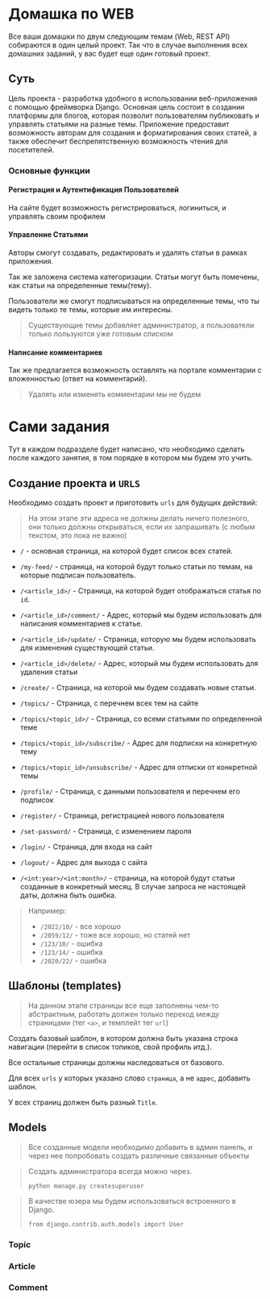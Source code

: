 # Домашка по WEB

Все ваши домашки по двум следующим темам (Web, REST API) собираются в один целый проект. Так что в случае выполнения
всех домашних заданий, у вас будет еще один готовый проект.

## Суть

Цель проекта - разработка удобного в использовании веб-приложения с помощью фреймворка Django. Основная цель
состоит в создании платформы для блогов, которая позволит пользователям публиковать и управлять статьями на разные темы.
Приложение предоставит возможность авторам для создания и форматирования своих статей, а также обеспечит
беспрепятственную возможность чтения для посетителей.

### Основные функции

#### Регистрация и Аутентификация Пользователей

На сайте будет возможность регистрироваться, логиниться, и управлять своим профилем

#### Управление Статьями

Авторы смогут создавать, редактировать и удалять статьи в рамках приложения.

Так же заложена система категоризации. Статьи могут быть помечены, как статьи на определенные темы(тему).

Пользователи же смогут подписываться на определенные темы, что ты видеть только те темы, которые им интересны.

> Существующие темы добавляет администратор, а пользователи только пользуются уже готовым списком

#### Написание комментариев

Так же предлагается возможность оставлять на портале комментарии с вложенностью (ответ на комментарий).

> Удалять или изменять комментарии мы не будем

# Сами задания

Тут в каждом подразделе будет написано, что необходимо сделать после каждого занятия, в том порядке в котором мы будем
это учить.

## Создание проекта и `URLS`

Необходимо создать проект и приготовить `urls` для будущих действий:

> На этом этапе эти адреса не должны делать ничего полезного, они только должны открываться, если их запрашивать 
> (с любым текcтом, это пока не важно)

- `/` - основная страница, на которой будет список всех статей.
- `/my-feed/` - страница, на которой будут только статьи по темам, на которые подписан пользователь.

- `/<article_id>/` - Cтраница, на которой будет отображаться статья по `id`.
- `/<article_id>/comment/` - Адрес, который мы будем использовать для написания комментариев к статье.
- `/<article_id>/update/` - Страница, которую мы будем использовать для изменения существующей статьи.
- `/<article_id>/delete/` - Адрес, который мы будем использовать для удаления статьи

- `/create/` - Страница, на которой мы будем создавать новые статьи.

- `/topics/` - Страница, с перечнем всех тем на сайте
- `/topics/<topic_id>/` - Страница, со всеми статьями по определенной теме
- `/topics/<topic_id>/subscribe/` - Адрес для подписки на конкретную тему
- `/topics/<topic_id>/unsubscribe/` - Адрес для отписки от конкретной темы

- `/profile/` - Страница, с данными пользователя и перечнем его подписок
- `/register/` - Страница, регистрацией нового пользователя
- `/set-password/` - Страница, с изменением пароля
- `/login/` - Страница, для входа на сайт
- `/logout/` - Адрес для выхода с сайта

- `/<int:year>/<int:month>/` - страница, на которой будут статьи созданные в конкретный месяц. В случае запроса не настоящей даты, должна быть ошибка.

> Например:
> - `/2022/10/` - все хорошо
> - `/2059/12/` - тоже все хорошо, но статей нет
> - `/123/10/` - ошибка
> - `/123/14/` - ошибка
> - `/2020/22/` - ошибка

## Шаблоны (templates)

> На данном этапе страницы все еще заполнены чем-то абстрактным, работать должен только переход между страницами (тег `<a>`, и темплейт тег `url`)

Создать базовый шаблон, в котором должна быть указана строка навигации (перейти в список топиков, свой профиль итд.).

Все остальные страницы должны наследоваться от базового.

Для всех `urls` у которых указано слово `страница`, а не `адрес`, добавить шаблон.

У всех страниц должен быть разный `Title`.

## Models

> Все созданные модели необходимо добавить в админ панель, и через нее попробовать создать различные связанные объекты

> Создать администратора всегда можно через.
> 
> `python manage.py createsuperuser`

> В качестве юзера мы будем использоваться встроенного в Django.
> 
> `from django.contrib.auth.models import User`

### Topic
### Article
### Comment
